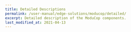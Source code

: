 ```yaml
---
title: Detailed Descriptions
permalink: /user-manual/edge-solutions/moducop/detailed/
excerpt: Detailed description of the ModuCop components.
last_modified_at: 2021-04-13
---
```


